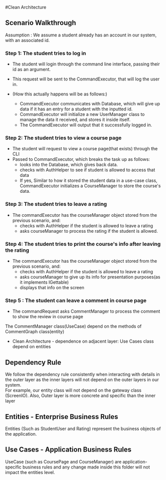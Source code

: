 #Clean Architecture

## Scenario Walkthrough 

Assumption : We assume a student already has an account in our system, with an associated id. 

### Step 1: The student tries to log in  
- The student will login through the command line interface, passing their id as an argument.
- This request will be sent to the CommandExecutor, that will log the user in.

- (How this actually happens will be as follows:)
  - CommandExecutor communicates with Database, which will give up data if it has an entry for a student with the inputted id.
  - CommandExecutor will initialize a new UserManager class to manage the data it received, and stores it inside itself.
  - The CommandExecutor will output that it successfully logged in.
  
### Step 2: The student tries to view a course page 
- The student will request to view a course page(that exists) through the CLI
- Passed to CommandExecutor, which breaks the task up as follows:
  - looks into the Database, which gives back data.
  - checks with AuthHelper to see if student is allowed to access that data
  - If yes, Similar to how it stored the student data in a use-case class, CommandExecutor initializes a CourseManager to store the course's data.
  
### Step 3: The student tries to leave a rating
- The commandExecutor has the courseManager object stored from the previous scenario, and:
  - checks with AuthHelper if the student is allowed to leave a rating
  - asks courseManager to process the rating if the student is allowed.
  
### Step 4: The student tries to print the course's info after leaving the rating
- The commandExecutor has the courseManager object stored from the previous scenario, and:
  - checks with AuthHelper if the student is allowed to leave a rating
  - asks courseManager to give up its info for presentation purposes(as it implements IGettable)
  - displays that info on the screen

### Step 5 : The student can leave a comment in course page
- The commandRequest asks CommentManager to process the comment to show the review in course page

The CommentManager class(UseCase) depend on the methods of CommentGraph class(entity) 
- Clean Architecture - dependence on adjacent layer: Use Cases class depend on entities 

  

## Dependency Rule
We follow the dependency rule consistently when interacting with details in the outer layer as the inner layers will not depend on the outer layers in our system.  
For example, our entity class will not depend on the gateway class (ScreenIO). Also, Outer layer is more concrete and specific than the inner layer

## Entities - Enterprise Business Rules
Entities (Such as StudentUser and Rating) represent the business objects of the application.


## Use Cases - Application Business Rules 
UseCase (such as CoursePage and CourseManager) are application-specific business rules and any change made inside this folder will not impact the entities level.



